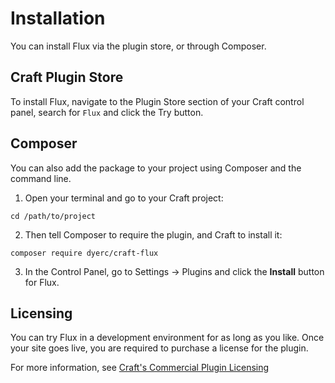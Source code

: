 # Installation

You can install Flux via the plugin store, or through Composer.

## Craft Plugin Store

To install Flux, navigate to the Plugin Store section of your Craft control panel, search for `Flux` and click the Try button.

## Composer

You can also add the package to your project using Composer and the command line.

1. Open your terminal and go to your Craft project:

```shell
cd /path/to/project
```

2. Then tell Composer to require the plugin, and Craft to install it:

```shell
composer require dyerc/craft-flux
```

3. In the Control Panel, go to Settings → Plugins and click the **Install** button for Flux.

## Licensing

You can try Flux in a development environment for as long as you like. Once your site goes live, you are required to purchase a license for the plugin.

For more information, see [Craft's Commercial Plugin Licensing](https://craftcms.com/docs/4.x/plugins.html#commercial-plugin-licensing)